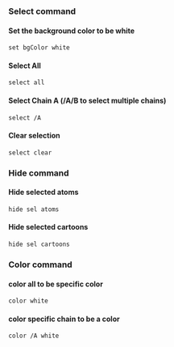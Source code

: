 ### Select command
#### Set the background color to be white
    set bgColor white
#### Select All
    select all
#### Select Chain A (/A/B to select multiple chains)
    select /A   
#### Clear selection
    select clear
    
### Hide command    
#### Hide selected atoms
    hide sel atoms
#### Hide selected cartoons
    hide sel cartoons

### Color command
#### color all to be specific color
    color white
#### color specific chain to be a color
    color /A white
